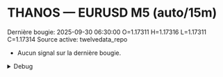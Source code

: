 # THANOS — EURUSD M5 (auto/15m)
Dernière bougie: 2025-09-30 06:30:00  O=1.17311  H=1.17316  L=1.17311  C=1.17314
Source active: twelvedata_repo

- Aucun signal sur la dernière bougie.

<details><summary>Debug</summary>

- TD_API_KEY manquant.

</details>